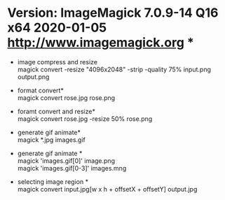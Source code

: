 # Version: ImageMagick 7.0.9-14 Q16 x64 2020-01-05 http://www.imagemagick.org *<br />

* image compress and resize <br />
magick convert -resize "4096x2048" -strip -quality 75% input.png output.png<br />
* format convert*<br />
magick convert rose.jpg rose.png<br />

* foramt convert and resize*<br />
 magick convert rose.jpg -resize 50% rose.png<br />

* generate gif animate*<br />
magick *.jpg images.gif <br />

* generate gif animate *<br />
 magick 'images.gif[0]' image.png <br />
 magick 'images.gif[0-3]' images.mng <br />

* selecting image region *<br />
 magick convert input.jpg[w x h + offsetX + offsetY] output.jpg <br />